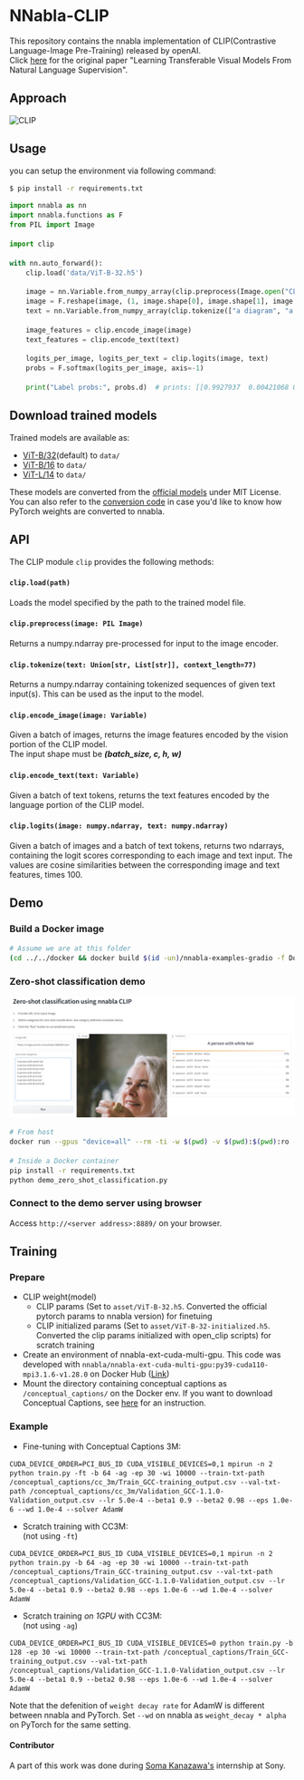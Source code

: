 # NNabla-CLIP

This repository contains the nnabla implementation of CLIP(Contrastive Language-Image Pre-Training) released by openAI.  
Click [here](https://arxiv.org/abs/2103.00020) for the original paper "Learning Transferable Visual Models From Natural Language Supervision".

## Approach

![CLIP](CLIP.png)

## Usage

you can setup the environment via following command:
```bash
$ pip install -r requirements.txt
```

```python
import nnabla as nn
import nnabla.functions as F
from PIL import Image

import clip

with nn.auto_forward():
    clip.load('data/ViT-B-32.h5')

    image = nn.Variable.from_numpy_array(clip.preprocess(Image.open("CLIP.png")))
    image = F.reshape(image, (1, image.shape[0], image.shape[1], image.shape[2]))
    text = nn.Variable.from_numpy_array(clip.tokenize(["a diagram", "a dog", "a cat"]))

    image_features = clip.encode_image(image)
    text_features = clip.encode_text(text)
            
    logits_per_image, logits_per_text = clip.logits(image, text)
    probs = F.softmax(logits_per_image, axis=-1)

    print("Label probs:", probs.d)  # prints: [[0.9927937  0.00421068 0.00299572]]
```

## Download trained models

Trained models are available as:
- [ViT-B/32](https://nnabla.org/pretrained-models/nnabla-examples/vision-and-language/clip/ViT-B-32.h5)(default) to `data/`
- [ViT-B/16](https://nnabla.org/pretrained-models/nnabla-examples/vision-and-language/clip/ViT-B-16.h5) to `data/`
- [ViT-L/14](https://nnabla.org/pretrained-models/nnabla-examples/vision-and-language/clip/ViT-L-14.h5) to `data/`  

These models are converted from the [official models](https://github.com/openai/CLIP) under MIT License.
You can also refer to the [conversion code](notebook-examples/convert_weights.ipynb) in case you'd like to know how PyTorch weights are converted to nnabla.

## API

The CLIP module `clip` provides the following methods:

#### `clip.load(path)`

Loads the model specified by the path to the trained model file.

#### `clip.preprocess(image: PIL Image)`
Returns a numpy.ndarray pre-processed for input to the image encoder.

#### `clip.tokenize(text: Union[str, List[str]], context_length=77)`

Returns a numpy.ndarray containing tokenized sequences of given text input(s). This can be used as the input to the model.

#### `clip.encode_image(image: Variable)`

Given a batch of images, returns the image features encoded by the vision portion of the CLIP model.  
The input shape must be ***(batch_size, c, h, w)***

#### `clip.encode_text(text: Variable)`

Given a batch of text tokens, returns the text features encoded by the language portion of the CLIP model.

#### `clip.logits(image: numpy.ndarray, text: numpy.ndarray)`

Given a batch of images and a batch of text tokens, returns two ndarrays, containing the logit scores corresponding to each image and text input. The values are cosine similarities between the corresponding image and text features, times 100.

## Demo

### Build a Docker image

```bash
# Assume we are at this folder
(cd ../../docker && docker build $(id -un)/nnabla-examples-gradio -f Dockerfile.gradio .)
```

### Zero-shot classification demo

![Screenshot of demo for zero-shot classification](assets/demo_zero_shot_screenshot.jpg)

```bash
# From host
docker run --gpus "device=all" --rm -ti -w $(pwd) -v $(pwd):$(pwd):ro --env NO_PROXY="localhost" -p 8889:8889 $(id -un)/nnabla-examples-gradio

# Inside a Docker container
pip install -r requirements.txt
python demo_zero_shot_classification.py
```

### Connect to the demo server using browser

Access `http://<server address>:8889/` on your browser.


## Training 


### Prepare 
- CLIP weight(model)
    - CLIP params (Set to `asset/ViT-B-32.h5`. Converted the official pytorch params to nnabla version) for finetuing
    - CLIP initialized params (Set to `asset/ViT-B-32-initialized.h5`. Converted the clip params initialized with open_clip scripts) for scratch training
- Create an environment of nnabla-ext-cuda-multi-gpu. This code was developed with `nnabla/nnabla-ext-cuda-multi-gpu:py39-cuda110-mpi3.1.6-v1.28.0` on Docker Hub ([Link](https://hub.docker.com/layers/nnabla-ext-cuda-multi-gpu/nnabla/nnabla-ext-cuda-multi-gpu/py39-cuda110-mpi3.1.6-v1.28.0/images/sha256-aa307180e2ea3915a88a7f036b4a6a077c999aaf5a129b9b91a43258884f394d?context=explore))
- Mount the directory containing conceptual captions as `/conceptual_captions/` on the Docker env. If you want to download Conceptual Captions, see [here](https://github.com/mlfoundations/open_clip#conceptual-captions) for an instruction.


### Example
- Fine-tuning with Conceptual Captions 3M:
```
CUDA_DEVICE_ORDER=PCI_BUS_ID CUDA_VISIBLE_DEVICES=0,1 mpirun -n 2 python train.py -ft -b 64 -ag -ep 30 -wi 10000 --train-txt-path /conceptual_captions/cc_3m/Train_GCC-training_output.csv --val-txt-path /conceptual_captions/cc_3m/Validation_GCC-1.1.0-Validation_output.csv --lr 5.0e-4 --beta1 0.9 --beta2 0.98 --eps 1.0e-6 --wd 1.0e-4 --solver AdamW
```

- Scratch training with CC3M:  
(not using `-ft`)  
```
CUDA_DEVICE_ORDER=PCI_BUS_ID CUDA_VISIBLE_DEVICES=0,1 mpirun -n 2 python train.py -b 64 -ag -ep 30 -wi 10000 --train-txt-path /conceptual_captions/Train_GCC-training_output.csv --val-txt-path /conceptual_captions/Validation_GCC-1.1.0-Validation_output.csv --lr 5.0e-4 --beta1 0.9 --beta2 0.98 --eps 1.0e-6 --wd 1.0e-4 --solver AdamW
```

- Scratch training *on 1GPU* with CC3M:  
(not using `-ag`)
```
CUDA_DEVICE_ORDER=PCI_BUS_ID CUDA_VISIBLE_DEVICES=0 python train.py -b 128 -ep 30 -wi 10000 --train-txt-path /conceptual_captions/Train_GCC-training_output.csv --val-txt-path /conceptual_captions/Validation_GCC-1.1.0-Validation_output.csv --lr 5.0e-4 --beta1 0.9 --beta2 0.98 --eps 1.0e-6 --wd 1.0e-4 --solver AdamW
```

Note that the defenition of `weight decay rate` for AdamW is different between nnabla and PyTorch. Set `--wd` on nnabla as `weight_decay * alpha` on PyTorch for the same setting. 

#### Contributor
A part of this work was done during [Soma Kanazawa's](https://github.com/soma-knzw) internship at Sony.